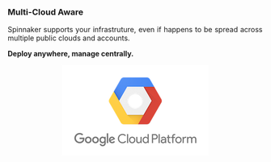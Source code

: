 ### Multi-Cloud Aware

<p style="text-align: justify">
Spinnaker supports your infrastruture, even if happens to be spread across multiple public clouds and accounts.
</p>
<p>
<strong>Deploy anywhere, manage centrally.</strong>
</p>
<p>
<img src="images/gcp.png" style="display: block; margin-left: auto; margin-right: auto; border:0px"/>
</p>
